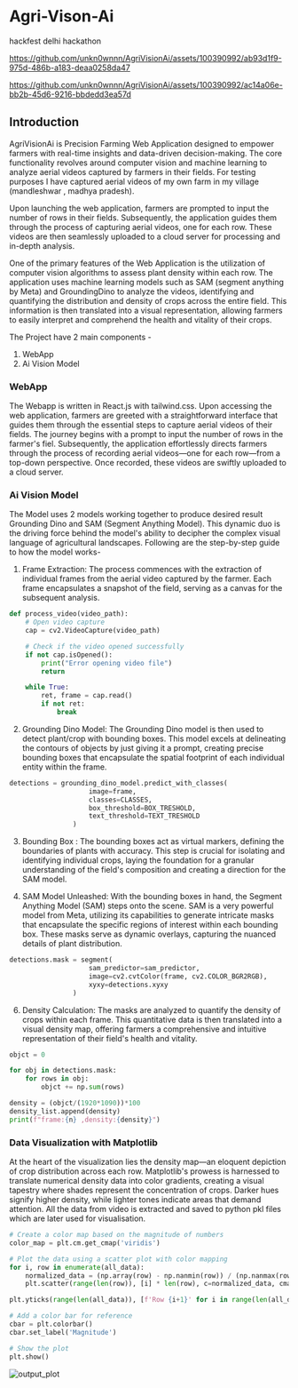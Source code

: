 # Agri-Vison-Ai
hackfest delhi hackathon

https://github.com/unkn0wnnn/AgriVisionAi/assets/100390992/ab93d1f9-975d-486b-a183-deaa0258da47

https://github.com/unkn0wnnn/AgriVisionAi/assets/100390992/ac14a06e-bb2b-45d6-9216-bbdedd3ea57d

## Introduction
AgriVisionAi is Precision Farming Web Application designed to empower farmers with real-time insights and data-driven decision-making.
The core functionality revolves around computer vision and machine learning to analyze aerial videos captured by farmers in their fields.
For testing purposes I have captured aerial videos of my own farm in my village (mandleshwar , madhya pradesh).

Upon launching the web application, farmers are prompted to input the number of rows in their fields. Subsequently, the application guides them through the process of capturing aerial videos, one for each row. These videos are then seamlessly uploaded to a cloud server for processing and in-depth analysis.

One of the primary features of the Web Application is the utilization of computer vision algorithms to assess plant density within each row. The application uses machine learning models such as SAM (segment anything by Meta) and GroundingDino to analyze the videos, identifying and quantifying the distribution and density of crops across the entire field. This information is then translated into a visual representation, allowing farmers to easily interpret and comprehend the health and vitality of their crops.

The Project have 2 main components -
1) WebApp
2) Ai Vision Model

### WebApp
The Webapp is written in React.js with tailwind.css. Upon accessing the web application, farmers are greeted with a straightforward interface that guides them through the essential steps to capture aerial videos of their fields.
The journey begins with a prompt to input the number of rows in the farmer's fiel. Subsequently, the application effortlessly directs farmers through the process of recording aerial videos—one for each row—from a top-down perspective. Once recorded, these videos are swiftly uploaded to a cloud server.

### Ai Vision Model
The Model uses 2 models working together to produce desired result Grounding Dino and SAM (Segment Anything Model). This dynamic duo is the driving force behind the model's ability to decipher the complex visual language of agricultural landscapes. Following are the step-by-step guide to how the model works-

1. Frame Extraction:
The process commences with the extraction of individual frames from the aerial video captured by the farmer. Each frame encapsulates a snapshot of the field, serving as a canvas for the subsequent analysis.
```python
def process_video(video_path):
    # Open video capture
    cap = cv2.VideoCapture(video_path)

    # Check if the video opened successfully
    if not cap.isOpened():
        print("Error opening video file")
        return

    while True:
        ret, frame = cap.read()
        if not ret:
            break
```

2. Grounding Dino Model:
The Grounding Dino model is then used to detect plant/crop with bounding boxes. This model excels at delineating the contours of objects by just giving it a prompt, creating precise bounding boxes that encapsulate the spatial footprint of each individual entity within the frame.
```python
detections = grounding_dino_model.predict_with_classes(
                    image=frame,
                    classes=CLASSES,
                    box_threshold=BOX_TRESHOLD,
                    text_threshold=TEXT_TRESHOLD
                )
```

3. Bounding Box :
The bounding boxes act as virtual markers, defining the boundaries of plants with accuracy. This step is crucial for isolating and identifying individual crops, laying the foundation for a granular understanding of the field's composition and creating a direction for the SAM model.

4. SAM Model Unleashed:
With the bounding boxes in hand, the Segment Anything Model (SAM) steps onto the scene. SAM is a very powerful model from Meta, utilizing its capabilities to generate intricate masks that encapsulate the specific regions of interest within each bounding box. These masks serve as dynamic overlays, capturing the nuanced details of plant distribution.
```python
detections.mask = segment(
                    sam_predictor=sam_predictor,
                    image=cv2.cvtColor(frame, cv2.COLOR_BGR2RGB),
                    xyxy=detections.xyxy
                )
```

6. Density Calculation:
The masks are analyzed to quantify the density of crops within each frame. This quantitative data is then translated into a visual density map, offering farmers a comprehensive and intuitive representation of their field's health and vitality.
```python
objct = 0

for obj in detections.mask:
    for rows in obj:
        objct += np.sum(rows)

density = (objct/(1920*1090))*100
density_list.append(density)
print(f"frame:{n} ,density:{density}")
```

### Data Visualization with Matplotlib
At the heart of the visualization lies the density map—an eloquent depiction of crop distribution across each row. Matplotlib's prowess is harnessed to translate numerical density data into color gradients, creating a visual tapestry where shades represent the concentration of crops. Darker hues signify higher density, while lighter tones indicate areas that demand attention. All the data from video is extracted and saved to python pkl files which are later used for visualisation.
```python
# Create a color map based on the magnitude of numbers
color_map = plt.cm.get_cmap('viridis')

# Plot the data using a scatter plot with color mapping
for i, row in enumerate(all_data):
    normalized_data = (np.array(row) - np.nanmin(row)) / (np.nanmax(row) - np.nanmin(row))
    plt.scatter(range(len(row)), [i] * len(row), c=normalized_data, cmap=color_map, s=150)

plt.yticks(range(len(all_data)), [f'Row {i+1}' for i in range(len(all_data))])

# Add a color bar for reference
cbar = plt.colorbar()
cbar.set_label('Magnitude')

# Show the plot
plt.show()
```
![output_plot](https://github.com/unkn0wnnn/AgriVisionAi/assets/100390992/c611636b-b428-49f3-a138-4b9e3baf7d8b)
